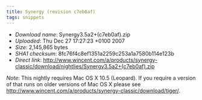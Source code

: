 ```yaml
---
title: Synergy (revision c7eb0af)
tags: snippets
---
```


-   _Download name_: Synergy3.5a2+(c7eb0af).zip
-   _Uploaded_: Thu Dec 27 17:27:23 +0100 2007
-   _Size_: 2,145,865 bytes
-   _SHA1 checksum_: 8fc76f4c8ef1351a2259c253a1a7580b114e123b
-   _Direct link_: <http://www.wincent.com/a/products/synergy-classic/download/nightlies/Synergy3.5a2+(c7eb0af).zip>

_Note_: This nightly requires Mac OS X 10.5 (Leopard). If you require a version of that runs on older versions of Mac OS X please see <http://www.wincent.com/a/products/synergy-classic/download/tiger/>.
